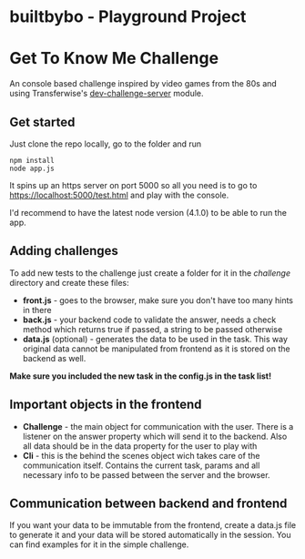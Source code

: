 # builtbybo - Playground Project

# Get To Know Me Challenge

An console based challenge inspired by video games from the 80s and using Transferwise's
 [dev-challenge-server](https://github.com/transferwise/dev-challenge-server) module. 
## Get started
Just clone the repo locally, go to the folder and run 
```
npm install
node app.js
```
It spins up an https server on port 5000 so all you need is to go to [https://localhost:5000/test.html](https://localhost:5000/test.html) and play with the console.

I'd recommend to have the latest node version (4.1.0) to be able to run the app.

## Adding challenges

To add new tests to the challenge just create a folder for it in the *challenge* directory and create these files:
* **front.js** - goes to the browser, make sure you don't have too many hints in there
* **back.js** - your backend code to validate the answer, needs a check method which returns true if passed, a string to be passed otherwise
* **data.js** (optional) - generates the data to be used in the task. This way original data cannot be manipulated from frontend as it is stored on the backend as well.

**Make sure you included the new task in the config.js in the task list!**

## Important objects in the frontend
* **Challenge** - the main object for communication with the user. There is a listener on the answer property which will send it to the backend. Also all data should be in the data property for the user to play with
* **Cli** - this is the behind the scenes object wich takes care of the communication itself. Contains the current task, params and all necessary info to be passed between the server and the browser.

## Communication between backend and frontend
If you want your data to be immutable from the frontend, create a data.js file to generate it and your data will be stored automatically in the session. You can find examples for it in the simple challenge.
